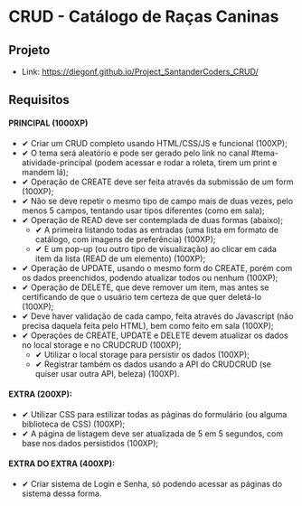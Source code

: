 # CRUD - Catálogo de Raças Caninas

## Projeto
- Link: https://diegonf.github.io/Project_SantanderCoders_CRUD/

## Requisitos
#### PRINCIPAL (1000XP)
- ✔ Criar um CRUD completo usando HTML/CSS/JS e funcional (100XP); 
- ✔ O tema será aleatório e pode ser gerado pelo link no canal #tema-atividade-principal (podem acessar e rodar a roleta, tirem um print e mandem lá);
- ✔ Operação de CREATE deve ser feita através da submissão de um form (100XP);
- ✔ Não se deve repetir o mesmo tipo de campo mais de duas vezes, pelo menos 5 campos, tentando usar tipos diferentes (como em sala);
- ✔ Operação de READ deve ser contemplada de duas formas (abaixo);
  - ✔ A primeira listando todas as entradas (uma lista em formato de catálogo, com imagens de preferência) (100XP);
  - ✔ E um pop-up (ou outro tipo de visualização) ao clicar em cada item da lista (READ de um elemento) (100XP);
- ✔ Operação de UPDATE, usando o mesmo form do CREATE, porém com os dados preenchidos, podendo atualizar todos ou nenhum (100XP);
- ✔ Operação de DELETE, que deve remover um item, mas antes se certificando de que o usuário tem certeza de que quer deletá-lo (100XP);
- ✔ Deve haver validação de cada campo, feita através do Javascript (não precisa daquela feita pelo HTML), bem como feito em sala (100XP);
- ✔ Operações de CREATE, UPDATE e DELETE devem atualizar os dados no local storage e no CRUDCRUD (100XP);
  - ✔ Utilizar o local storage para persistir os dados (100XP);
  - ✔ Registrar também os dados usando a API do CRUDCRUD (se quiser usar outra API, beleza) (100XP).

#### EXTRA (200XP):
- ✔ Utilizar CSS para estilizar todas as páginas do formulário (ou alguma biblioteca de CSS) (100XP);
- ✔ A página de listagem deve ser atualizada de 5 em 5 segundos, com base nos dados persistidos (100XP);

#### EXTRA DO EXTRA (400XP):
- ✔ Criar sistema de Login e Senha, só podendo acessar as páginas do sistema dessa forma.





